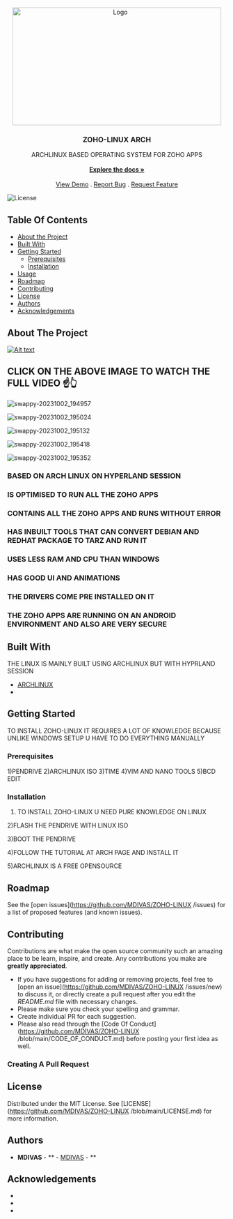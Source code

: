 <br/>
<p align="center">
  <a href="https://github.com/MDIVAS/ZOHO-LINUX ">
    <img src="https://www.gifservice.fr/img/gif-vignette-small/5fc9ed867ced33adf9634cc6c0e01859/49289-multi-media-computer-software-linux.gif" alt="Logo" width="480" height="270">
  </a>

  <h3 align="center">ZOHO-LINUX ARCH</h3>

  <p align="center">
    ARCHLINUX BASED OPERATING SYSTEM FOR ZOHO APPS 
    <br/>
    <br/>
    <a href="https://github.com/MDIVAS/ZOHO-LINUX "><strong>Explore the docs »</strong></a>
    <br/>
    <br/>
    <a href="https://github.com/MDIVAS/ZOHO-LINUX ">View Demo</a>
    .
    <a href="https://github.com/MDIVAS/ZOHO-LINUX /issues">Report Bug</a>
    .
    <a href="https://github.com/MDIVAS/ZOHO-LINUX /issues">Request Feature</a>
  </p>
</p>

![License](https://img.shields.io/github/license/MDIVAS/ZOHO-LINUX ) 

## Table Of Contents

* [About the Project](#about-the-project)
* [Built With](#built-with)
* [Getting Started](#getting-started)
  * [Prerequisites](#prerequisites)
  * [Installation](#installation)
* [Usage](#usage)
* [Roadmap](#roadmap)
* [Contributing](#contributing)
* [License](#license)
* [Authors](#authors)
* [Acknowledgements](#acknowledgements)

## About The Project
[![Alt text](https://img.youtube.com/vi/J7MK-q7Zufo/0.jpg)](https://www.youtube.com/watch?v=J7MK-q7Zufo)



## CLICK ON THE ABOVE IMAGE TO WATCH THE FULL VIDEO  ☝👆


![swappy-20231002_194957](https://github.com/MDIVAS/ZOHO-LINUX/assets/127883304/d92977eb-8fc3-4c50-857e-9533dbc4c3e4)


![swappy-20231002_195024](https://github.com/MDIVAS/ZOHO-LINUX/assets/127883304/6ba5a172-bed7-408e-9e7d-c64dae903a64)


![swappy-20231002_195132](https://github.com/MDIVAS/ZOHO-LINUX/assets/127883304/88838ce4-e676-4f07-b630-bcd7f053aab4)


![swappy-20231002_195418](https://github.com/MDIVAS/ZOHO-LINUX/assets/127883304/b3885569-8c10-40a0-928c-269441263e95)

![swappy-20231002_195352](https://github.com/MDIVAS/ZOHO-LINUX/assets/127883304/2c0cbd7c-9696-4bb3-9529-c3e0c7caad02)


### BASED ON ARCH LINUX ON HYPERLAND SESSION

###  IS OPTIMISED TO RUN ALL THE ZOHO APPS

### CONTAINS ALL THE ZOHO APPS AND RUNS WITHOUT ERROR

### HAS INBUILT TOOLS THAT CAN CONVERT DEBIAN AND REDHAT PACKAGE TO TARZ AND RUN IT 


### USES LESS RAM AND CPU THAN WINDOWS 

###  HAS GOOD UI AND ANIMATIONS 

### THE DRIVERS COME PRE INSTALLED ON IT 

### THE ZOHO APPS ARE RUNNING ON AN ANDROID ENVIRONMENT  AND ALSO ARE VERY SECURE 




## Built With

THE LINUX IS MAINLY BUILT USING ARCHLINUX BUT WITH HYPRLAND SESSION 

* [ARCHLINUX ](https://wiki.archlinux.org/title/Hyprland)
* []()

## Getting Started

TO INSTALL ZOHO-LINUX IT REQUIRES A LOT OF KNOWLEDGE BECAUSE UNLIKE WINDOWS SETUP U HAVE TO DO EVERYTHING MANUALLY 

### Prerequisites

1)PENDRIVE
2)ARCHLINUX ISO
3)TIME
4)VIM AND NANO TOOLS
5)BCD EDIT

### Installation

1) TO INSTALL ZOHO-LINUX U NEED PURE KNOWLEDGE ON LINUX 

2)FLASH THE PENDRIVE WITH LINUX ISO

3)BOOT THE PENDRIVE 

4)FOLLOW THE TUTORIAL AT ARCH PAGE AND INSTALL IT 

5)ARCHLINUX IS A FREE OPENSOURCE 





## Roadmap

See the [open issues](https://github.com/MDIVAS/ZOHO-LINUX /issues) for a list of proposed features (and known issues).

## Contributing

Contributions are what make the open source community such an amazing place to be learn, inspire, and create. Any contributions you make are **greatly appreciated**.
* If you have suggestions for adding or removing projects, feel free to [open an issue](https://github.com/MDIVAS/ZOHO-LINUX /issues/new) to discuss it, or directly create a pull request after you edit the *README.md* file with necessary changes.
* Please make sure you check your spelling and grammar.
* Create individual PR for each suggestion.
* Please also read through the [Code Of Conduct](https://github.com/MDIVAS/ZOHO-LINUX /blob/main/CODE_OF_CONDUCT.md) before posting your first idea as well.

### Creating A Pull Request



## License

Distributed under the MIT License. See [LICENSE](https://github.com/MDIVAS/ZOHO-LINUX /blob/main/LICENSE.md) for more information.

## Authors

* **MDIVAS** - ** - [MDIVAS]() - **

## Acknowledgements

* []()
* []()
* []()
